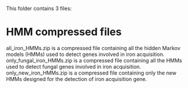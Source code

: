 This folder contains 3 files:
# HMM compressed files
all_iron_HMMs.zip is a compressed file containing all the hidden Markov models (HMMs) used to detect genes involved in iron acquisition.  
only_fungal_iron_HMMs.zip is a compressed file containing all the HMMs used to detect fungal genes involved in iron acquisition.  
only_new_iron_HMMs.zip is a compressed file containing only the new HMMs designed for the detection of iron acquisition gene.  
